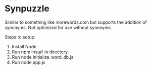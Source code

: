 # Synpuzzle

Similar to something like morewords.com but supports the addition of synonyms. Not optimized for use without synonyms.

Steps to setup:
1. Install Node
2. Run npm install in directory.
3. Run node initialize_word_db.js
4. Run node app.js
